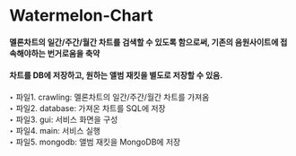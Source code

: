 # Watermelon-Chart
#### 멜론차트의 일간/주간/월간 차트를 검색할 수 있도록 함으로써, 기존의 음원사이트에 접속해야하는 번거로움을 축약
#### 차트를 DB에 저장하고, 원하는 앨범 재킷을 별도로 저장할 수 있음.

‣ 파일1. crawling: 멜론차트의 일간/주간/월간 차트를 가져옴<br>
‣ 파일2. database: 가져온 차트를 SQL에 저장<br>
‣ 파일3. gui: 서비스 화면을 구성<br>
‣ 파일4. main: 서비스 실행<br>
‣ 파일5. mongodb: 앨범 재킷을 MongoDB에 저장<br>
